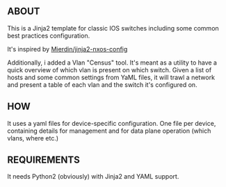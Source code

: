## ABOUT
This is a Jinja2 template for classic IOS switches including some common best practices configuration.

It's inspired by [Mierdin/jinja2-nxos-config](https://github.com/Mierdin/jinja2-nxos-config)

Additionally, i added a Vlan "Census" tool. It's meant as a utility to have a quick overview of which vlan is present on which switch. Given a list of hosts and some common settings from YaML files, it will trawl a network and present a table of each vlan and the switch it's configured on.

## HOW
It uses a yaml files for device-specific configuration. One file per device, containing details for management and for data plane operation (which vlans, where etc.)

## REQUIREMENTS

It needs Python2 (obviously) with Jinja2 and YAML support.


